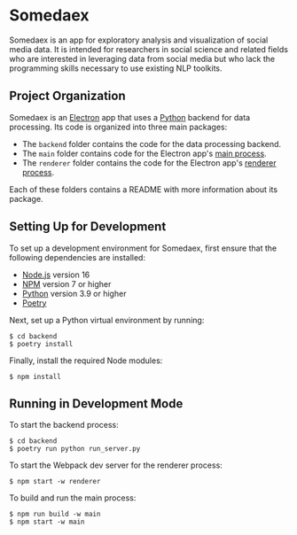 # Somedaex

Somedaex is an app for exploratory analysis and visualization of social media data. It is intended for researchers in social science and related fields who are interested in leveraging data from social media but who lack the programming skills necessary to use existing NLP toolkits.


## Project Organization

Somedaex is an [Electron](https://www.electronjs.org/) app that uses a [Python](https://www.python.org/) backend for data processing. Its code is organized into three main packages:

* The `backend` folder contains the code for the data processing backend.
* The `main` folder contains code for the Electron app's [main process](https://www.electronjs.org/docs/latest/tutorial/process-model#the-main-process).
* The `renderer` folder contains the code for the Electron app's [renderer process](https://www.electronjs.org/docs/latest/tutorial/process-model#the-renderer-process).

Each of these folders contains a README with more information about its package.


## Setting Up for Development

To set up a development environment for Somedaex, first ensure that the following dependencies are installed:

* [Node.js](https://nodejs.org/en/) version 16
* [NPM](https://www.npmjs.com/) version 7 or higher
* [Python](https://www.python.org/) version 3.9 or higher
* [Poetry](https://python-poetry.org/)

Next, set up a Python virtual environment by running:
```
$ cd backend
$ poetry install
```

Finally, install the required Node modules:
```
$ npm install
```

## Running in Development Mode

To start the backend process:
```
$ cd backend
$ poetry run python run_server.py
```

To start the Webpack dev server for the renderer process:
```
$ npm start -w renderer
```

To build and run the main process:
```
$ npm run build -w main
$ npm start -w main
```
